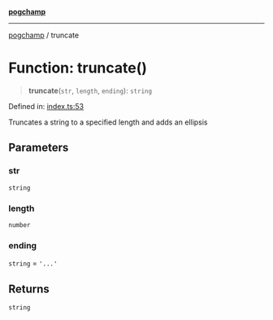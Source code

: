 [**pogchamp**](../README.md)

***

[pogchamp](../globals.md) / truncate

# Function: truncate()

> **truncate**(`str`, `length`, `ending`): `string`

Defined in: [index.ts:53](https://github.com/antonandresen/pogchamp/blob/c622d552b9277eb468753e85a6bbba7d57ac30d7/index.ts#L53)

Truncates a string to a specified length and adds an ellipsis

## Parameters

### str

`string`

### length

`number`

### ending

`string` = `'...'`

## Returns

`string`
